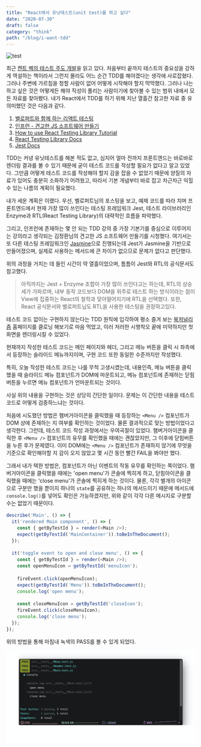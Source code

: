 ```yaml
---
title: "React에서 유닛테스트(unit test)를 하고 싶다"
date: "2020-07-30"
draft: false
category: "think"
path: "/blog/i-want-tdd"
---
```


![test](https://images.unsplash.com/photo-1518349619113-03114f06ac3a?ixlib=rb-1.2.1&ixid=eyJhcHBfaWQiOjEyMDd9&auto=format&fit=crop&w=1400&q=60)

최근 [켄트 벡의 테스트 주도 개발](http://www.yes24.com/Product/Goods/12246033)을 읽고 있다. 처음부터 끝까지 테스트의 중요성을 강하게 역설하는 책이라서 그런지 몰라도 어느 순간 TDD를 해야겠다는 생각에 사로잡혔다. 그러나 주변에 가르침을 청할 사람이 없어 어떻게 시작해야 할지 막막했다. 그러나 나는 하고 싶은 것은 어떻게든 해야 직성이 풀리는 사람이기에 찾아볼 수 있는 범위 내에서 모든 자료를 찾아봤다. 내가 React에서 TDD를 하기 위해 지난 열흘간 참고한 자료 중 유의미했던 것은 다음과 같다.

1. [벨로퍼트와 함께 하는 리액트 테스팅](https://velog.io/@velopert/react-testing)
2. [인프런 - 견고한 JS 소프트웨어 만들기](https://inf.run/YUMe)
3. [How to use React Testing Library Tutorial](https://www.robinwieruch.de/react-testing-library)
4. [React Testing Library Docs](https://testing-library.com/)
5. [Jest Docs](https://jestjs.io/en/)

TDD는 커녕 유닛테스트를 해본 적도 없고, 심지어 얼마 전까지 프론트엔드는 바로바로 렌더링 결과를 볼 수 있기 때문에 굳이 테스트 코드를 작성할 필요가 없다고 알고 있었다. 그만큼 어떻게 테스트 코드를 작성해야 할지 감을 잡을 수 없었기 때문에 양질의 자료가 있어도 충분히 소화하기 어려웠고, 따라서 기본 개념부터 바로 잡고 차근차근 익힐 수 있는 나름의 계획이 필요했다.

내가 세운 계획은 이랬다. 우선, 벨로퍼트님의 포스팅을 보고, 예제 코드를 따라 치며 프론트엔드에서 현재 가장 많이 쓰인다는 테스팅 프레임워크 Jest, 테스트 라이브러리인 Enzyme과 RTL(React Testing Library)의 대략적인 흐름을 파악했다.

그리고, 인프런에 존재하는 몇 안 되는 TDD 강의 중 가장 기본기를 중심으로 이루어지는 강의라고 생각되는 김정환님의 견고한 JS 소프트웨어 만들기를 시청했다. 여기서는 또 다른 테스팅 프레임워크인 [Jasmine](https://jasmine.github.io/index.html)으로 진행되는데 Jest가 Jasmine을 기반으로 만들어졌으며, 실제로 사용하는 메서드에 큰 차이가 없으므로 문제가 없다고 판단했다.

위의 과정을 거치는 데 들인 시간이 약 열흘이었으며, 틈틈이 Jest와 RTL의 공식문서도 참고했다.
> 아직까지는 Jest + Enzyme 조합이 가장 많이 쓰인다고는 하는데, RTL의 상승세가 가파르며, 내부 동작 코드보다 DOM을 위주로 테스트 하는 방식이라는 점이 View에 집중하는 React의 철학과 맞아떨어지기에 RTL을 선택했다. 또한, React 공식문서와 벨로퍼트님도 RTL을 사용한 테스팅을 권장하고있다.

테스트 코드 없이는 구현하지 않는다는 TDD 원칙에 입각하여 평소 즐겨 보는 [북저널리즘](https://www.bookjournalism.com/) 홈페이지를 클로닝 해보기로 마음 먹었고, 이러 저러한 시행착오 끝에 미약하지만 첫 화면을 렌더링시킬 수 있었다.

현재까지 작성한 테스트 코드는 메인 페이지와 헤더, 그리고 메뉴 버튼을 클릭 시 좌측에서 등장하는 슬라이드 메뉴까지이며, 구현 코드 또한 동일한 수준까지만 작성했다.

특히, 오늘 작성한 테스트 코드는 나를 무척 고생시켰는데, 내용인즉, 메뉴 버튼을 클릭했을 때 슬라이드 메뉴 컴포넌트가 DOM에 마운트되고, 메뉴 컴포넌트에 존재하는 닫힘 버튼을 누르면 메뉴 컴포넌트가 언마운트되는 것이다.

사실 위의 내용을 구현하는 것은 상당히 간단한 일이다. 문제는 이 간단한 내용을 테스트 코드로 어떻게 검증하느냐는 것이다.

처음에 시도했던 방법은 햄버거아이콘을 클릭했을 때 등장하는 `<Menu />` 컴포넌트가 DOM 상에 존재하는 지 여부를 확인하는 것이었다. 물론 결과적으로 맞는 방법이었다고 생각한다. 그런데, 테스트 코드 작성 과정에서는 우여곡절이 있었다. 햄버거아이콘을 클릭한 후 `<Menu />` 컴포넌트의 유무를 확인했을 때에는 괜찮았지만, 그 이후에 닫힘버튼을 누른 후가 문제였다. 이미 DOM에는 `<Menu />` 컴포넌트가 존재하지 않기에 무엇을 기준으로 확인해야할 지 감이 오지 않았고 몇 시간 동안 빨간 FAIL을 봐야만 했다.

그래서 내가 택한 방법은, 컴포넌트가 아닌 이벤트의 작동 유무를 확인하는 쪽이었다. 햄버거아이콘을 클릭했을 때에는 'open menu'가 콘솔에 찍히게 하고, 닫힘아이콘을 클릭했을 때에는 'close menu'가 콘솔에 찍히게 하는 것이다.
물론, 각각 별개의 아이콘으로 구분만 했을 뿐이지 하나의 `state`를 공유하는 하나의 메서드이기 때문에 메서드에 `console.log()`를 넣어도 확인은 가능하겠지만, 위와 같이 각각 다른 메시지로 구분할 수는 없었기 때문이다.

```js
describe('Main', () => {
  it('rendered Main component', () => {
    const { getByTestId } = render(<Main />);
    expect(getByTestId('MainContainer')).toBeInTheDocument();
  });

  it('toggle event to open and close menu', () => {
    const { getByTestId } = render(<Main />);
    const openMenuIcon = getByTestId('menuIcon');

    fireEvent.click(openMenuIcon);
    expect(getByTestId('Menu')).toBeInTheDocument();
    console.log('open menu');

    const closeMenuIcon = getByTestId('closeIcon');
    fireEvent.click(closeMenuIcon);
    console.log('close menu');
  });
});
```

위의 방법을 통해 마침내 녹색의 PASS를 볼 수 있게 되었다.

![pass](../images/testpass.png)
